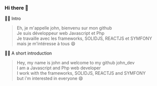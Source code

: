 ### Hi there 👋  

🙋‍♀️ Intro

> Eh, je m'appelle john, bienvenu sur mon github  
> Je suis développeur web Javascript et Php  
> Je travaille avec les frameworks, SOLIDJS, REACTJS et SYMFONY  
> mais je m'intéresse à tous 😄 

🙋‍♀️ A short introduction  

> Hey, my name is john and welcome to my github john_dev  
> I am a Javascript and Php web developer  
> I work with the frameworks, SOLIDJS, REACTJS and SYMFONY  
> but i'm interested in everyone 😄

<!--
**j314h/j314h** is a ✨ _special_ ✨ repository because its `README.md` (this file) appears on your GitHub profile.

Here are some ideas to get you started:

- 🔭 I’m currently working on ...
- 🌱 I’m currently learning ...
- 👯 I’m looking to collaborate on ...
- 🤔 I’m looking for help with ...
- 💬 Ask me about ...
- 📫 How to reach me: ...
- 😄 Pronouns: ...
- ⚡ Fun fact: ...
-->
